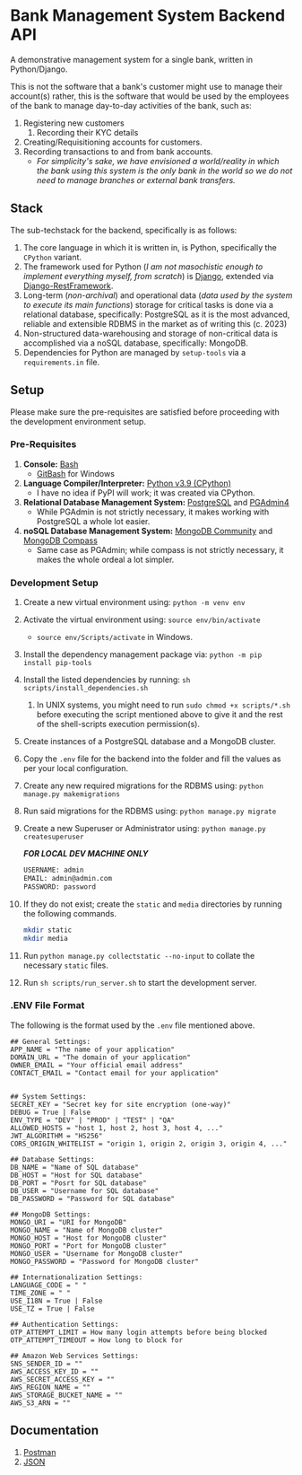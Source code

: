 # Bank Management System Backend API

A demonstrative management system for a single bank, written in Python/Django.

This is not the software that a bank's customer might use to manage their account(s) rather, this is the software that would be used by the employees of the bank to manage day-to-day activities of the bank, such as:

1. Registering new customers
   1. Recording their KYC details
2. Creating/Requisitioning accounts for customers.
3. Recording transactions to and from bank accounts.
   - _For simplicity's sake, we have envisioned a world/reality in which the bank using this system is the only bank in the world so we do not need to manage branches or external bank transfers._

## Stack

The sub-techstack for the backend, specifically is as follows:

1. The core language in which it is written in, is Python, specifically the `CPython` variant.
2. The framework used for Python (_I am not masochistic enough to implement everything myself, from scratch_) is [Django](https://some-domain.com), extended via [Django-RestFramework](https://some-domain.com).
3. Long-term (_non-archival_) and operational data (_data used by the system to execute its main functions_) storage for critical tasks is done via a relational database, specifically: PostgreSQL as it is the most advanced, reliable and extensible RDBMS in the market as of writing this (c. 2023)
4. Non-structured data-warehousing and storage of non-critical data is accomplished via a noSQL database, specifically: MongoDB.
5. Dependencies for Python are managed by `setup-tools` via a `requirements.in` file.

## Setup

Please make sure the pre-requisites are satisfied before proceeding with the development environment setup.

### Pre-Requisites

1. __Console:__ [Bash](https://some-domain.com)
   - [GitBash](https://some-domain.com) for Windows
2. __Language Compiler/Interpreter:__ [Python v3.9 (CPython)](https://some-domain.com)
   - I have no idea if PyPI will work; it was created via CPython.
3. __Relational Database Management System:__ [PostgreSQL](https://some-domain.com) and [PGAdmin4](https://some-domain.com)
   - While PGAdmin is not strictly necessary, it makes working with PostgreSQL a whole lot easier.
4. __noSQL Database Management System:__ [MongoDB Community](https://some-domain.com) and [MongoDB Compass](https://some-domain.com)
   - Same case as PGAdmin; while compass is not strictly necessary, it makes the whole ordeal a lot simpler.

### Development Setup

1. Create a new virtual environment using: `python -m venv env`
2. Activate the virtual environment using: `source env/bin/activate`
    - `source env/Scripts/activate` in Windows.
3. Install the dependency management package via: `python -m pip install pip-tools`
4. Install the listed dependencies by running: `sh scripts/install_dependencies.sh`
   1. In UNIX systems, you might need to run `sudo chmod +x scripts/*.sh` before executing the script mentioned above to give it and the rest of the shell-scripts execution permission(s).
5. Create instances of a PostgreSQL database and a MongoDB cluster.
6. Copy the `.env` file for the backend into the folder and fill the values as per your local configuration.
7. Create any new required migrations for the RDBMS using: `python manage.py makemigrations`
8. Run said migrations for the RDBMS using: `python manage.py migrate`
9. Create a new Superuser or Administrator using: `python manage.py createsuperuser`

    ___FOR LOCAL DEV MACHINE ONLY___

    ```sh
    USERNAME: admin
    EMAIL: admin@admin.com
    PASSWORD: password
    ```

10. If they do not exist; create the `static` and `media` directories by running the following commands.

    ```sh
    mkdir static
    mkdir media
    ```

11. Run `python manage.py collectstatic --no-input` to collate the necessary `static` files.

12. Run `sh scripts/run_server.sh` to start the development server.

### .ENV File Format

The following is the format used by the `.env` file mentioned above.

```env
## General Settings:
APP_NAME = "The name of your application"
DOMAIN_URL = "The domain of your application"
OWNER_EMAIL = "Your official email address"
CONTACT_EMAIL = "Contact email for your application"


## System Settings:
SECRET_KEY = "Secret key for site encryption (one-way)"
DEBUG = True | False
ENV_TYPE = "DEV" | "PROD" | "TEST" | "QA"
ALLOWED_HOSTS = "host 1, host 2, host 3, host 4, ..."
JWT_ALGORITHM = "HS256"
CORS_ORIGIN_WHITELIST = "origin 1, origin 2, origin 3, origin 4, ..."

## Database Settings:
DB_NAME = "Name of SQL database"
DB_HOST = "Host for SQL database"
DB_PORT = "Posrt for SQL database"
DB_USER = "Username for SQL database"
DB_PASSWORD = "Password for SQL database"

## MongoDB Settings:
MONGO_URI = "URI for MongoDB"
MONGO_NAME = "Name of MongoDB cluster"
MONGO_HOST = "Host for MongoDB cluster"
MONGO_PORT = "Port for MongoDB cluster"
MONGO_USER = "Username for MongoDB cluster"
MONGO_PASSWORD = "Password for MongoDB cluster"

## Internationalization Settings:
LANGUAGE_CODE = " "
TIME_ZONE = " "
USE_I18N = True | False
USE_TZ = True | False

## Authentication Settings:
OTP_ATTEMPT_LIMIT = How many login attempts before being blocked
OTP_ATTEMPT_TIMEOUT = How long to block for

## Amazon Web Services Settings:
SNS_SENDER_ID = ""
AWS_ACCESS_KEY_ID = ""
AWS_SECRET_ACCESS_KEY = ""
AWS_REGION_NAME = ""
AWS_STORAGE_BUCKET_NAME = ""
AWS_S3_ARN = ""
```

## Documentation

1. [Postman](https://documenter.getpostman.com/view/17779018/2s93sjT8DE)
2. [JSON](../docs/backend/backend_postman_collection.json)
